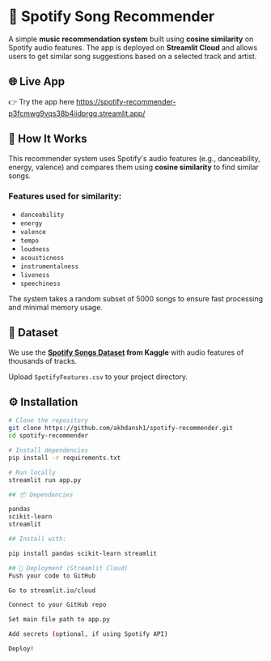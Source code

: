 # 🎵 Spotify Song Recommender

A simple **music recommendation system** built using **cosine similarity** on Spotify audio features. The app is deployed on **Streamlit Cloud** and allows users to get similar song suggestions based on a selected track and artist.

## 🌐 Live App

👉 Try the app here https://spotify-recommender-p3fcmwg9vqs38b4iidprgq.streamlit.app/

## 🧠 How It Works

This recommender system uses Spotify's audio features (e.g., danceability, energy, valence) and compares them using **cosine similarity** to find similar songs.

### Features used for similarity:
- `danceability`
- `energy`
- `valence`
- `tempo`
- `loudness`
- `acousticness`
- `instrumentalness`
- `liveness`
- `speechiness`

The system takes a random subset of 5000 songs to ensure fast processing and minimal memory usage.

## 📁 Dataset

We use the **[Spotify Songs Dataset](https://www.kaggle.com/datasets/leonardopena/spotify-2023) from Kaggle** with audio features of thousands of tracks.

Upload `SpotifyFeatures.csv` to your project directory.

## ⚙️ Installation

```bash
# Clone the repository
git clone https://github.com/akhdansh1/spotify-recommender.git
cd spotify-recommender

# Install dependencies
pip install -r requirements.txt

# Run locally
streamlit run app.py

## 📦 Dependencies

pandas
scikit-learn
streamlit

## Install with:

pip install pandas scikit-learn streamlit

## 🚀 Deployment (Streamlit Cloud)
Push your code to GitHub

Go to streamlit.io/cloud

Connect to your GitHub repo

Set main file path to app.py

Add secrets (optional, if using Spotify API)

Deploy!
